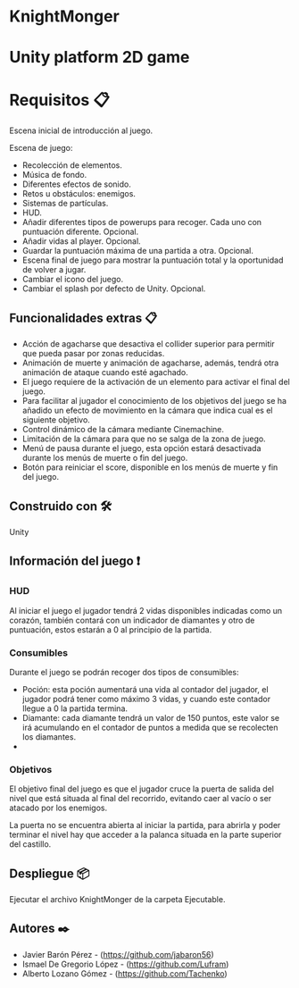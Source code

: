 # KnightMonger
# Unity platform 2D game 

# Requisitos 📋

Escena inicial de introducción al juego.

Escena de juego:
- Recolección de elementos.
- Música de fondo.
- Diferentes efectos de sonido.
- Retos u obstáculos: enemigos.
- Sistemas de partículas.
- HUD.
- Añadir diferentes tipos de powerups para recoger. Cada uno con puntuación diferente. Opcional.
- Añadir vidas al player. Opcional.
- Guardar la puntuación máxima de una partida a otra. Opcional.
- Escena final de juego para mostrar la puntuación total y la oportunidad de volver a jugar.
- Cambiar el icono del juego.
- Cambiar el splash por defecto de Unity. Opcional.

## Funcionalidades extras 📋

- Acción de agacharse que desactiva el collider superior para permitir que pueda pasar por zonas reducidas.
- Animación de muerte y animación de agacharse, además, tendrá otra animación de ataque cuando esté agachado.
- El juego requiere de la activación de un elemento para activar el final del juego.
- Para facilitar al jugador el conocimiento de los objetivos del juego se ha añadido un efecto de movimiento en la cámara que indica cual es el siguiente objetivo.
- Control dinámico de la cámara mediante Cinemachine.
- Limitación de la cámara para que no se salga de la zona de juego.
- Menú de pausa durante el juego, esta opción estará desactivada durante los menús de muerte o fin del juego.
- Botón para reiniciar el score, disponible en los menús de muerte y fin del juego.

## Construido con  🛠️

Unity

## Información del juego ❗

### HUD
Al iniciar el juego el jugador tendrá 2 vidas disponibles indicadas como un corazón, también contará con un indicador de diamantes y otro de puntuación, estos estarán a 0 al principio de la partida.

### Consumibles

Durante el juego se podrán recoger dos tipos de consumibles:
- Poción: esta poción aumentará una vida al contador del jugador, el jugador podrá tener como máximo 3 vidas, y cuando este contador llegue a 0 la partida termina.
- Diamante: cada diamante tendrá un valor de 150 puntos, este valor se irá acumulando en el contador de puntos a medida que se recolecten los diamantes.
- 
### Objetivos

El objetivo final del juego es que el jugador cruce la puerta de salida del nivel que está situada al final del recorrido, evitando caer al vacío o ser atacado por los enemigos.

La puerta no se encuentra abierta al iniciar la partida, para abrirla y poder terminar el nivel hay que acceder a la palanca situada en la parte superior del castillo.

## Despliegue 📦
Ejecutar el archivo KnightMonger de la carpeta Ejecutable.

## Autores ✒️
* Javier Barón Pérez - (https://github.com/jabaron56)
* Ismael De Gregorio López - (https://github.com/Lufram)
* Alberto Lozano Gómez - (https://github.com/Tachenko)
